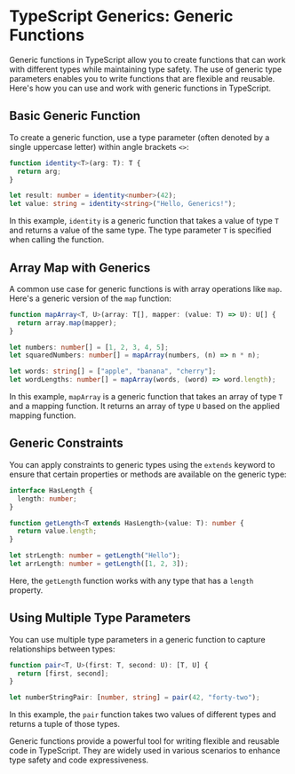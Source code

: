 # TypeScript Generics: Generic Functions

Generic functions in TypeScript allow you to create functions that can work with different types while maintaining type safety. The use of generic type parameters enables you to write functions that are flexible and reusable. Here's how you can use and work with generic functions in TypeScript.

## Basic Generic Function

To create a generic function, use a type parameter (often denoted by a single uppercase letter) within angle brackets `<>`:

```typescript
function identity<T>(arg: T): T {
  return arg;
}

let result: number = identity<number>(42);
let value: string = identity<string>("Hello, Generics!");
```

In this example, `identity` is a generic function that takes a value of type `T` and returns a value of the same type. The type parameter `T` is specified when calling the function.

## Array Map with Generics

A common use case for generic functions is with array operations like `map`. Here's a generic version of the `map` function:

```typescript
function mapArray<T, U>(array: T[], mapper: (value: T) => U): U[] {
  return array.map(mapper);
}

let numbers: number[] = [1, 2, 3, 4, 5];
let squaredNumbers: number[] = mapArray(numbers, (n) => n * n);

let words: string[] = ["apple", "banana", "cherry"];
let wordLengths: number[] = mapArray(words, (word) => word.length);
```

In this example, `mapArray` is a generic function that takes an array of type `T` and a mapping function. It returns an array of type `U` based on the applied mapping function.

## Generic Constraints

You can apply constraints to generic types using the `extends` keyword to ensure that certain properties or methods are available on the generic type:

```typescript
interface HasLength {
  length: number;
}

function getLength<T extends HasLength>(value: T): number {
  return value.length;
}

let strLength: number = getLength("Hello");
let arrLength: number = getLength([1, 2, 3]);
```

Here, the `getLength` function works with any type that has a `length` property.

## Using Multiple Type Parameters

You can use multiple type parameters in a generic function to capture relationships between types:

```typescript
function pair<T, U>(first: T, second: U): [T, U] {
  return [first, second];
}

let numberStringPair: [number, string] = pair(42, "forty-two");
```

In this example, the `pair` function takes two values of different types and returns a tuple of those types.

Generic functions provide a powerful tool for writing flexible and reusable code in TypeScript. They are widely used in various scenarios to enhance type safety and code expressiveness.
